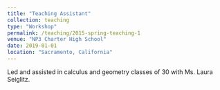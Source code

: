 ```yaml
---
title: "Teaching Assistant"
collection: teaching
type: "Workshop"
permalink: /teaching/2015-spring-teaching-1
venue: "NP3 Charter High School"
date: 2019-01-01
location: "Sacramento, California"
---
```


Led and assisted in calculus and geometry classes of 30 with Ms. Laura Seiglitz. 

